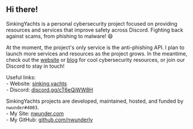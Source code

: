 ## Hi there!

SinkingYachts is a personal cybersecurity project focused on providing resources and services that improve safety across Discord.
Fighting back against scams, from phishing to malware! :smile:

At the moment, the project's only service is the anti-phishing API. I plan to launch more services and resources as the project grows.
In the meantime, check out the [website](https://sinking.yachts/) or [blog](https://sinking.yachts/blog) for cool cybersecurity resources,
or join our Discord to stay in touch!

Useful links: <br>
\- Website: [sinking.yachts](https://sinking.yachts) <br>
\- Discord: [discord.gg/cT6eQjWW8H](https://discord.gg/bcabpA8JWv)

SinkingYachts projects are developed, maintained, hosted, and funded by `nwunder#4003`. <br>
\- My Site: [nwunder.com](https://nwunder.com) <br>
\- My GitHub: [github.com/nwunderly](https://github.com/nwunderly)

